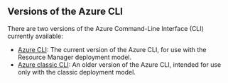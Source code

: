 ## Versions of the Azure CLI

There are two versions of the Azure Command-Line Interface (CLI) currently available:

* [Azure CLI](../articles/storage/common/storage-azure-cli.md): The current version of the Azure CLI, for use with the Resource Manager deployment model.
* [Azure classic CLI](../articles/storage/common/storage-azure-cli-nodejs.md): An older version of the Azure CLI, intended for use only with the classic deployment model.
